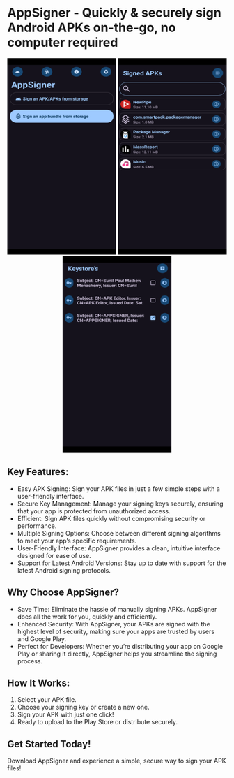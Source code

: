 # AppSigner - Quickly & securely sign Android APKs on-the-go, no computer required

<p style="text-align: center"><img src="assets/screenshot/screenshot.png?raw=true" alt="" width="250" height="450" /> <img src="assets/screenshot/2.png?raw=true" alt="" width="250" height="450" /> <img src="assets/screenshot/3.png?raw=true" alt="" width="250" height="450" /></p>

## Key Features:

* Easy APK Signing: Sign your APK files in just a few simple steps with a user-friendly interface.
* Secure Key Management: Manage your signing keys securely, ensuring that your app is protected from unauthorized access.
* Efficient: Sign APK files quickly without compromising security or performance.
* Multiple Signing Options: Choose between different signing algorithms to meet your app’s specific requirements.
* User-Friendly Interface: AppSigner provides a clean, intuitive interface designed for ease of use.
* Support for Latest Android Versions: Stay up to date with support for the latest Android signing protocols.

## Why Choose AppSigner?

* Save Time: Eliminate the hassle of manually signing APKs. AppSigner does all the work for you, quickly and efficiently.
* Enhanced Security: With AppSigner, your APKs are signed with the highest level of security, making sure your apps are trusted by users and Google Play.
* Perfect for Developers: Whether you’re distributing your app on Google Play or sharing it directly, AppSigner helps you streamline the signing process.

## How It Works:
1. Select your APK file.
2. Choose your signing key or create a new one.
3. Sign your APK with just one click!
4. Ready to upload to the Play Store or distribute securely.

## Get Started Today!

Download AppSigner and experience a simple, secure way to sign your APK files!

[<img src="https://play.google.com/intl/en_us/badges/images/generic/en-play-badge.png"
alt=""
height="80">](https://play.google.com/store/apps/details?id=com.apk.appsigner)
